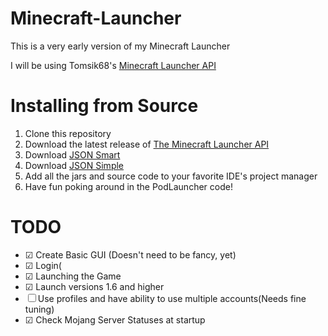 Minecraft-Launcher
==================
This is a very early version of my Minecraft Launcher

I will be using Tomsik68's [Minecraft Launcher API](https://github.com/tomsik68/mclauncher-api)

Installing from Source
==================
1. Clone this repository
2. Download the latest release of [The Minecraft Launcher API](https://github.com/tomsik68/mclauncher-api/releases)
3. Download [JSON Smart](http://code.google.com/p/json-smart/downloads/detail?name=json-smart-1.1.1.jar&can=2&q=)
4. Download [JSON Simple](http://code.google.com/p/json-simple/downloads/detail?name=json-simple-1.1.1.jar&can=2&q=)
5. Add all the jars and source code to your favorite IDE's project manager
6. Have fun poking around in the PodLauncher code!

TODO
==================
- ☑ Create Basic GUI (Doesn't need to be fancy, yet)
- ☑ Login(
- ☑ Launching the Game
- ☑ Launch versions 1.6 and higher
- ☐ Use profiles and have ability to use multiple accounts(Needs fine tuning)
- ☑ Check Mojang Server Statuses at startup 
